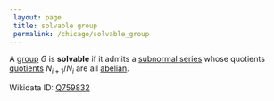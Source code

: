 ```yaml
---
 layout: page
 title: solvable group
 permalink: /chicago/solvable_group
---
```


A [group](https://mathgloss.github.io/MathGloss/chicago/group) $G$ is **solvable** if it admits a [subnormal series](https://mathgloss.github.io/MathGloss/chicago/subnormal_series) whose quotients [quotients](https://mathgloss.github.io/MathGloss/chicago/quotient_by_normal_subgroup) $N_{i+1}/N_i$ are all [abelian](https://mathgloss.github.io/MathGloss/chicago/abelian). 

Wikidata ID: [Q759832](https://www.wikidata.org/wiki/Q759832)
